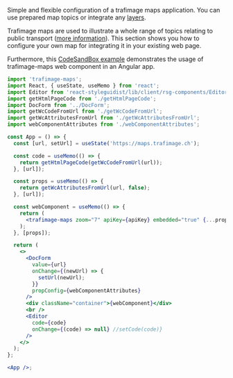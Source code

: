 Simple and flexible configuration of a trafimage maps application. You can use prepared map topics or integrate any [layers](https://jsdoc.maps.trafimage.ch/docjs.html).

Trafimage maps are used to illustrate a whole range of topics relating to public transport ([more information](https://company.sbb.ch/en/sbb-as-business-partner/services/trafimage-maps-and-station-plans.html)).
This section shows you how to configure your own map for integrating it in your existing web page.

Furthermore, this [CodeSandBox example](https://codesandbox.io/s/angular-trafimage-maps-t432zr?file=/src/app/app.component.html) demonstrates the usage of trafimage-maps web component in an Angular app.

```jsx
import 'trafimage-maps';
import React, { useState, useMemo } from 'react';
import Editor from 'react-styleguidist/lib/client/rsg-components/Editor';
import getHtmlPageCode from './getHtmlPageCode';
import DocForm from '../DocForm';
import getWcCodeFromUrl from './getWcCodeFromUrl';
import getWcAttributesFromUrl from './getWcAttributesFromUrl';
import webComponentAttributes from './webComponentAttributes';

const App = () => {
  const [url, setUrl] = useState('https://maps.trafimage.ch');

  const code = useMemo(() => {
    return getHtmlPageCode(getWcCodeFromUrl(url));
  }, [url]);

  const props = useMemo(() => {
    return getWcAttributesFromUrl(url, false);
  }, [url]);

  const webComponent = useMemo(() => {
    return (
      <trafimage-maps zoom="7" apiKey={apiKey} embedded="true" {...props} />
    );
  }, [props]);

  return (
    <>
      <DocForm
        value={url}
        onChange={(newUrl) => {
          setUrl(newUrl);
        }}
        propConfig={webComponentAttributes}
      />
      <div className="container">{webComponent}</div>
      <br />
      <Editor
        code={code}
        onChange={(code) => null} //setCode(code)}
      />
    </>
  );
};

<App />;
```
